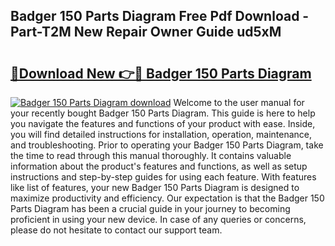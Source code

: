 ## Badger 150 Parts Diagram Free Pdf Download - Part-T2M New Repair Owner Guide ud5xM

# <h2><a href="http://dfpk9en.blite.top/?on=Badger+150+Parts+Diagram">🔗Download New 👉🔴 Badger 150 Parts Diagram</a></h2>

[![Badger 150 Parts Diagram download](https://i.imgur.com/lujVjoI.png)](http://dfpk9en.blite.top/?on=Badger+150+Parts+Diagram)
Welcome to the user manual for your recently bought Badger 150 Parts Diagram. This guide is here to help you navigate the features and functions of your product with ease. Inside, you will find detailed instructions for installation, operation, maintenance, and troubleshooting. Prior to operating your Badger 150 Parts Diagram, take the time to read through this manual thoroughly. It contains valuable information about the product's features and functions, as well as setup instructions and step-by-step guides for using each feature. With features like list of features, your new Badger 150 Parts Diagram is designed to maximize productivity and efficiency. Our expectation is that the Badger 150 Parts Diagram has been a crucial guide in your journey to becoming proficient in using your new device. In case of any queries or concerns, please do not hesitate to contact our support team.
